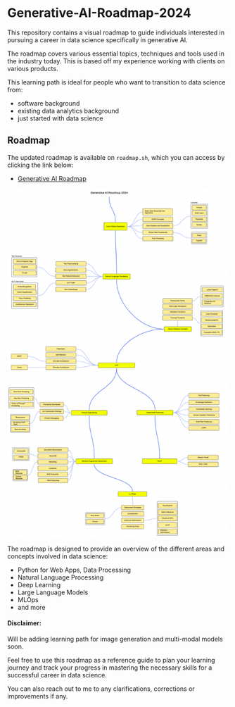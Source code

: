 # Generative-AI-Roadmap-2024

This repository contains a visual roadmap to guide individuals interested in pursuing a career in data science specifically in generative AI. 

The roadmap covers various essential topics, techniques and tools used in the industry today. This is based off my experience working with clients on various products.

This learning path is ideal for people who want to transition to data science from:
- software background
- existing data analytics background
- just started with data science
  
## Roadmap

The updated roadmap is available on `roadmap.sh`, which you can access by clicking the link below:

- [Generative AI Roadmap](https://roadmap.sh/r/generative-ai-roadmap-2dmvk)

![Generative AI Roadmap](roadmap.png)

The roadmap is designed to provide an overview of the different areas and concepts involved in data science:

- Python for Web Apps, Data Processing
- Natural Language Processing
- Deep Learning
- Large Language Models
- MLOps
- and more

#### Disclaimer:
Will be adding learning path for image generation and multi-modal models soon.

Feel free to use this roadmap as a reference guide to plan your learning journey and track your progress in mastering the necessary skills for a successful career in data science.

You can also reach out to me to any clarifications, corrections or improvements if any.
